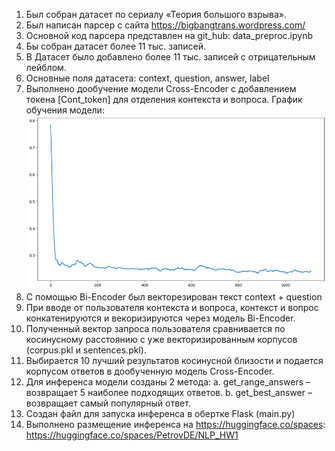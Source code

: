 1.	Был собран датасет по сериалу «Теория большого взрыва».
2.	Был написан парсер с сайта https://bigbangtrans.wordpress.com/
3.	Основной код парсера представлен на git_hub: data_preproc.ipynb
4.	Бы собран датасет более 11 тыс. записей.
5.	В Датасет было добавлено более 11 тыс. записей с отрицательным лейблом.
6.	Основные поля датасета: context, question, answer, label
7.	Выполнено дообучение модели Cross-Encoder с добавлением токена [Cont_token] для отделения контекста и вопроса.
График обучения модели:
![img_5.png](img_5.png)
8.	С помощью Bi-Encoder был векторезирован текст context + question
9.	При вводе от пользователя контекста и вопроса, контекст и вопрос конкатенируются и векоризируются через модель Bi-Encoder.
10.	Полученный вектор запроса пользователя сравнивается по косинусному расстоянию с уже векторизированным корпусов (corpus.pkl и sentences.pkl).
11.	Выбирается 10 лучший результатов косинусной близости и подается корпусом ответов в дообученную модель Cross-Encoder.
12.	Для инференса модели созданы 2 метода:
a.	get_range_answers – возвращает 5 наиболее подходящих ответов.
b.	get_best_answer – возвращает самый популярный ответ.
13.	Создан файл для запуска инференса в обертке Flask (main.py)
14.	Выполнено размещение инференса на https://huggingface.co/spaces:
https://huggingface.co/spaces/PetrovDE/NLP_HW1